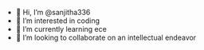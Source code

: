 - 👋 Hi, I’m @sanjitha336
- 👀 I’m interested in coding
- 🌱 I’m currently learning ece
- 💞️ I’m looking to collaborate on an intellectual endeavor

<!---
sanjitha336/sanjitha336 is a ✨ special ✨ repository because its `README.md` (this file) appears on your GitHub profile.
You can click the Preview link to take a look at your changes.
--->
